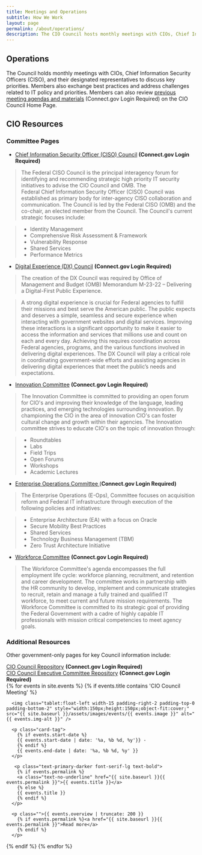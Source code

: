 ```yaml
---
title: Meetings and Operations
subtitle: How We Work
layout: page
permalink: /about/operations/
description: The CIO Council hosts monthly meetings with CIOs, Chief Information Security Officers, or their designated representatives. Key topics of discussion include CIO Council priorities. 
---
```

## Operations
The Council holds monthly meetings with CIOs, Chief Information Security Officers (CISO), and their designated representatives to discuss key priorities. Members also exchange best practices and address challenges related to IT policy and priorities. Members can also review [previous meeting agendas and materials](https://login.max.gov/cas/login?service=https%3A%2F%2Fcommunity.connect.gov%2Fpages%2Fviewpage.action%3FspaceKey%3DEgov%26title%3DCIO%2BCouncil%2BHome%2BPage) (Connect.gov Login Required) on the CIO Council Home Page.


## CIO Resources
### Committee Pages
-   [Chief Information Security Officer (CISO) Council](https://community.connect.gov/x/JgLbRw) **(Connect.gov Login Required)**

> The Federal CISO Council is the principal interagency forum for identifying and recommending strategic high priority IT security initiatives to advise the CIO Council and OMB. The Federal Chief Information Security Officer (CISO) Council was established as primary body for inter-agency CISO collaboration and communication. The Council is led by the Federal CISO (OMB) and the co-chair, an elected member from the Council. The Council's current strategic focuses include:

> -   Identity Management
> -   Comprehensive Risk Assessment & Framework
> -   Vulnerability Response
> -   Shared Services
> -   Performance Metrics

-   [Digital Experience (DX) Council](https://community.connect.gov/display/Egov/Digital+Experience+Council) **(Connect.gov Login Required)**

> The creation of the DX Council was required by Office of Management and Budget (OMB) Memorandum M-23-22 – Delivering a Digital-First Public Experience.

> A strong digital experience is crucial for Federal agencies to fulfill their missions and best serve the American public. The public expects and deserves a simple, seamless and secure experience when interacting with government websites and digital services. Improving these interactions is a significant opportunity to make it easier to access the information and services that millions use and count on each and every day. Achieving this requires coordination across Federal agencies, programs, and the various functions involved in delivering digital experiences. The DX Council will play a critical role in coordinating government-wide efforts and assisting agencies in delivering digital experiences that meet the public’s needs and expectations.

-   [Innovation Committee](https://community.connect.gov/x/SRp5K) **(Connect.gov Login Required)**

> The Innovation Committee is committed to providing an open forum for CIO's and improving their knowledge of the language, leading practices, and emerging technologies surrounding innovation. By championing the CIO in the area of innovation CIO's can foster cultural change and growth within their agencies. The Innovation committee strives to educate CIO's on the topic of innovation through:

> -   Roundtables
> -   Labs
> -   Field Trips
> -   Open Forums
> -   Workshops
> -   Academic Lectures

-   [Enterprise Operations Committee ](https://community.connect.gov/x/URp5K)(**Connect.gov Login Required)**

> The Enterprise Operations (E-Ops), Committee focuses on acquisition reform and Federal IT infrastructure through execution of the following policies and initiatives:

> -   Enterprise Architecture (EA) with a focus on Oracle
> -   Secure Mobility Best Practices
> -   Shared Services
> -   Technology Business Management (TBM)
> -   Zero Trust Architecture Initiative

-   [Workforce Committee](https://community.connect.gov/x/bQlPS) **(Connect.gov Login Required)**

> The Workforce Committee's agenda encompasses the full employment life cycle: workforce planning, recruitment, and retention and career development. The committee works in partnership with the HR community to develop, implement and communicate strategies to recruit, retain and manage a fully trained and qualified IT workforce, to meet current and future mission requirements. The Workforce Committee is committed to its strategic goal of providing the Federal Government with a cadre of highly capable IT professionals with mission critical competencies to meet agency goals.

### Additional Resources
Other government-only pages for key Council information include:

[CIO Council Repository](https://community.connect.gov/x/KYfzIQ) **(Connect.gov Login Required)**\
[CIO Council Executive Committee Repository](https://community.connect.gov/x/8wkGJg) **(Connect.gov Login Required)**
<br>
{% for events in site.events %}
{% if events.title contains 'CIO Council Meeting' %}

  <div class="padding-bottom-3 margin-top-1">

      <img class="tablet:float-left width-15 padding-right-2 padding-top-0 padding-bottom-2" style="width:150px;height:150px;object-fit:cover;" src="{{ site.baseurl }}/assets/images/events/{{ events.image }}" alt="{{ events.img-alt }}" />

      <p class="card-tag">
        {% if events.start-date %}
        {{ events.start-date | date: '%a, %b %d, %y'}} -
        {% endif %}
        {{ events.end-date | date: '%a, %b %d, %y' }}
      </p>

       <p class="text-primary-darker font-serif-lg text-bold">
        {% if events.permalink %}
        <a class="text-no-underline" href="{{ site.baseurl }}{{ events.permalink }}">{{ events.title }}</a>
        {% else %}
        {{ events.title }}
        {% endif %}
      </p>

      <p class="">{{ events.overview | truncate: 200 }}
        {% if events.permalink %}<a href="{{ site.baseurl }}{{ events.permalink }}">Read more</a>
        {% endif %}
      </p>

  </div>

{% endif %}
{% endfor %}
